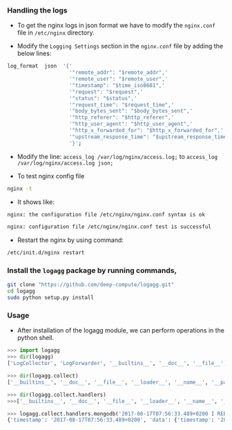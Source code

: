 ### Handling the logs

- To get the nginx logs in json format we have to modify the `nginx.conf` file in `/etc/nginx` directory.

- Modify the `Logging Settings` section in the `nginx.conf` file by adding the below lines:
```bash
log_format  json  '{'
                    '"remote_addr": "$remote_addr",'
                    '"remote_user": "$remote_user",'
                    '"timestamp": "$time_iso8601",'
                    '"request": "$request",'
                    '"status": "$status",'
                    '"request_time": "$request_time",'
                    '"body_bytes_sent": "$body_bytes_sent",'
                    '"http_referer": "$http_referer",'
                    '"http_user_agent": "$http_user_agent",'
                    '"http_x_forwarded_for": "$http_x_forwarded_for",'
                    '"upstream_response_time": "$upstream_response_time"'
                    '}';
```

- Modify the line: `access_log /var/log/nginx/access.log;` to `access_log /var/log/nginx/access.log json;`

- To test nginx config file
```bash 
nginx -t
```

- It shows like:
```bash
nginx: the configuration file /etc/nginx/nginx.conf syntax is ok

nginx: configuration file /etc/nginx/nginx.conf test is successful
```

- Restart the nginx by using command:
```bash
/etc/init.d/nginx restart
```

### Install the `logagg` package by running commands,
```bash
git clone "https://github.com/deep-compute/logagg.git"
cd logagg
sudo python setup.py install
```

### Usage

- After installation of the logagg module, we can perform operations in the python shell.


```python
>>> import logagg
>>> dir(logagg)
['LogCollector', 'LogForwarder', '__builtins__', '__doc__', '__file__', '__loader__', '__name__', '__package__', '__path__', 'collect', 'command', 'forward', 'main']

>>> dir(logagg.collect)
['__builtins__', '__doc__', '__file__', '__loader__', '__name__', '__package__', '__path__', 'collector', 'handlers']

>>> dir(logagg.collect.handlers)
>>>['__builtins__', '__doc__', '__file__', '__loader__', '__name__', '__package__', '_parse_metric_event', 'basescript', 'convert_str2int', 'datetime', 'django', 'elasticsearch', 'json', 'mongodb', 'nginx_access', 're']

>>> logagg.collect.handlers.mongodb('2017-08-17T07:56:33.489+0200 I REPL     [signalProcessingThread] shutting down replication subsystems')
{'timestamp': '2017-08-17T07:56:33.489+0200', 'data': {'timestamp': '2017-08-17T07:56:33.489+0200', 'message': 'shutting down replication subsystems', 'component': 'REPL', 'severity': 'I', 'context': '[signalProcessingThread]'}, 'type': 'log'}
```
